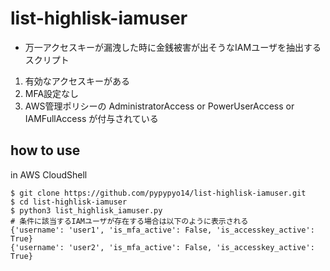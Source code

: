 # list-highlisk-iamuser

- 万一アクセスキーが漏洩した時に金銭被害が出そうなIAMユーザを抽出するスクリプト

1. 有効なアクセスキーがある
2. MFA設定なし
3. AWS管理ポリシーの AdministratorAccess or PowerUserAccess or IAMFullAccess が付与されている


## how to use

in AWS CloudShell

```
$ git clone https://github.com/pypypyo14/list-highlisk-iamuser.git
$ cd list-highlisk-iamuser
$ python3 list_highlisk_iamuser.py
# 条件に該当するIAMユーザが存在する場合は以下のように表示される
{'username': 'user1', 'is_mfa_active': False, 'is_accesskey_active': True}
{'username': 'user2', 'is_mfa_active': False, 'is_accesskey_active': True}

```